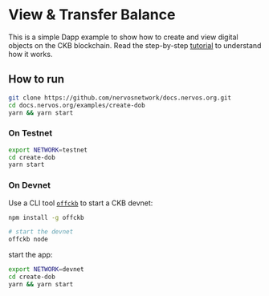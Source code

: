 # View & Transfer Balance

This is a simple Dapp example to show how to create and view digital objects on the CKB blockchain. Read the step-by-step [tutorial](https://docs.nervos.org/docs/dapp/create-dob) to understand how it works.

## How to run

```sh
git clone https://github.com/nervosnetwork/docs.nervos.org.git
cd docs.nervos.org/examples/create-dob
yarn && yarn start
```

### On Testnet

```sh
export NETWORK=testnet
cd create-dob
yarn start 
```

### On Devnet

Use a CLI tool [`offckb`](https://github.com/ckb-devrel/offckb) to start a CKB devnet:

```sh
npm install -g offckb

# start the devnet
offckb node 
```

start the app:

```sh
export NETWORK=devnet
cd create-dob
yarn && yarn start
```
